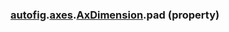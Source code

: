 ### [autofig](autofig.md).[axes](autofig.axes.md).[AxDimension](autofig.axes.AxDimension.md).pad (property)



